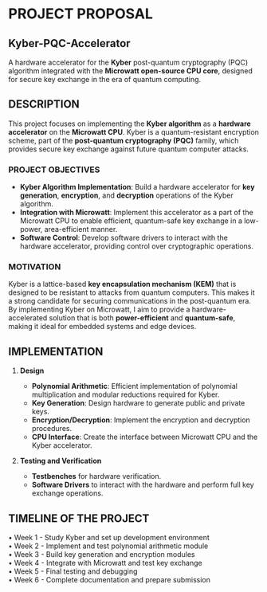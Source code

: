 # PROJECT PROPOSAL

## Kyber-PQC-Accelerator
A hardware accelerator for the **Kyber** post-quantum cryptography (PQC) algorithm integrated with the **Microwatt open-source CPU core**, designed for secure key exchange in the era of quantum computing.

## DESCRIPTION
This project focuses on implementing the **Kyber algorithm** as a **hardware accelerator** on the **Microwatt CPU**. Kyber is a quantum-resistant encryption scheme, part of the **post-quantum cryptography (PQC)** family, which provides secure key exchange against future quantum computer attacks.

### PROJECT OBJECTIVES
- **Kyber Algorithm Implementation**: Build a hardware accelerator for **key generation**, **encryption**, and **decryption** operations of the Kyber algorithm.
- **Integration with Microwatt**: Implement this accelerator as a part of the Microwatt CPU to enable efficient, quantum-safe key exchange in a low-power, area-efficient manner.
- **Software Control**: Develop software drivers to interact with the hardware accelerator, providing control over cryptographic operations.

### MOTIVATION
Kyber is a lattice-based **key encapsulation mechanism (KEM)** that is designed to be resistant to attacks from quantum computers. This makes it a strong candidate for securing communications in the post-quantum era. By implementing Kyber on Microwatt, I aim to provide a hardware-accelerated solution that is both **power-efficient** and **quantum-safe**, making it ideal for embedded systems and edge devices.

## IMPLEMENTATION 
1. **Design**
   - **Polynomial Arithmetic**: Efficient implementation of polynomial multiplication and modular reductions required for Kyber.
   - **Key Generation**: Design hardware to generate public and private keys.
   - **Encryption/Decryption**: Implement the encryption and decryption procedures.
   - **CPU Interface**: Create the interface between Microwatt CPU and the Kyber accelerator.

2. **Testing and Verification**
   - **Testbenches** for hardware verification.
   - **Software Drivers** to interact with the hardware and perform full key exchange operations.


## TIMELINE OF THE PROJECT

• Week 1 - Study Kyber and set up development environment  
• Week 2 - Implement and test polynomial arithmetic module  
• Week 3 - Build key generation and encryption modules  
• Week 4 - Integrate with Microwatt and test key exchange  
• Week 5 - Final testing and debugging  
• Week 6 - Complete documentation and prepare submission  
